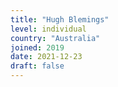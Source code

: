```yaml
---
title: "Hugh Blemings"
level: individual
country: "Australia"
joined: 2019
date: 2021-12-23
draft: false
---
```

